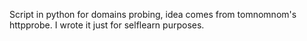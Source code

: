 Script in python for domains probing, idea comes from tomnomnom's httpprobe.
I wrote it just for selflearn purposes. 
